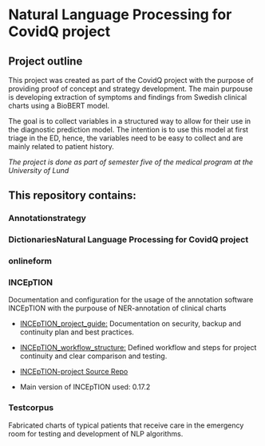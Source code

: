 # Natural Language Processing for CovidQ project

## Project outline

This project was created as part of the CovidQ project with the purpose of providing proof of concept and strategy development. The main purpouse is developing extraction of symptoms and findings from Swedish clinical charts using a BioBERT model.

The goal is to collect variables in a structured way to allow for their use in the diagnostic prediction model. The intention is to use this model at first triage in the ED, hence, the variables need to be easy to collect and are mainly related to patient history.

*The project is done as part of semester five of the medical program at the University of Lund*

## This repository contains:

### Annotationstrategy

### DictionariesNatural Language Processing for CovidQ project

### onlineform

### INCEpTION

Documentation and configuration for the usage of the annotation software INCEpTION with the purpouse of NER-annotation of clinical charts

* [INCEpTION_project_guide:](INCEpTION_project_guide) Documentation on security, backup and continuity plan and best practices.

* [INCEpTION_workflow_structure:](INCEpTION_workflow_structure) Defined workflow and steps for project continuity and clear comparison and testing.

* [INCEpTION-project Source Repo](https://inception-project.github.io/)

* Main version of INCEpTION used: 0.17.2

### Testcorpus

Fabricated charts of typical patients that receive care in the emergency room for testing and development of NLP algorithms.

